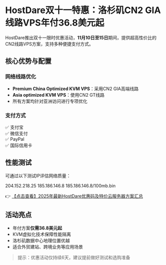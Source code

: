 # HostDare双十一特惠：洛杉矶CN2 GIA线路VPS年付36.8美元起

HostDare推出双十一限时优惠活动，**11月10日至15日**期间，提供超高性价比的CN2线路VPS方案，支持多种便捷支付方式。

## 核心优势与配置

### 网络线路优化
- **Premium China Optimized KVM VPS**：采用CN2 GIA高端线路
- **Asia optimized KVM VPS**：使用CN2 GT线路
- 所有方案均针对亚洲访问进行专项优化

### 支付方式
✅ 支付宝  
✅ 微信支付  
✅ PayPal  
✅ 国际信用卡

## 性能测试
可通过以下测试IP评估网络质量：

204.152.218.25
185.186.146.8
185.186.146.8/100mb.bin

👉 [【点击查看】2025年最新HostDare优惠码及特价云服务器方案汇总](https://bit.ly/hostdare)

## 活动亮点
- 年付方案**仅需36.8美元起**
- KVM虚拟化技术保障性能隔离
- 洛杉矶数据中心地理位置优越
- 适合外贸建站、跨境业务等应用场景

> 提示：优惠活动仅持续6天，建议提前做好测试和选购准备